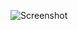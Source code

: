 ![Screenshot](https://raw.githubusercontent.com/Cryakl/Ultimate-RAT-Collection/refs/heads/main/DarkMoon/DarkMoon%203.0/Screenshot.png)
